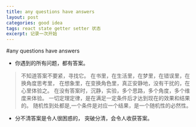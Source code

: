 ```yaml
---
title: any questions have answers
layout: post
categories: good idea
tags: react state getter setter 状态
excerpt: 记录一次开始
---
```

#any questions have answers

- 你遇到的所有问题，都有答案。
>不知道答案不要紧，寻找它。
在书里，在生活里，在梦里，在错误里，在换角度思考里，
在想象里，在变换角色里，真正安静地，没有干扰的，在心里体验之。
在没有答案时，沉静，实验，多个思路，多个角度，多个维度来体验。
一切定理定律，是在满足一定条件后才达到现在的效果和结果的。
随机性到处都是,一个条件是对应一个结果，是一个随机性的必然性。
- 分不清答案是令人很困惑的，
突破分清，会令人收获答案。
